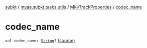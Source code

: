[subkt](../../index.md) / [myaa.subkt.tasks.utils](../index.md) / [MkvTrackProperties](index.md) / [codec_name](./codec_name.md)

# codec_name

`val codec_name: `[`String`](https://kotlinlang.org/api/latest/jvm/stdlib/kotlin/-string/index.html)`?` [(source)](https://github.com/Myaamori/SubKt/blob/0.1.19/src/main/kotlin/myaa/subkt/tasks/utils/mkvmerge.kt#L85)
